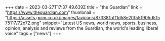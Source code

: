 +++
date = 2023-03-27T17:37:49.639Z
title = "the Guardian"
link = "https://www.theguardian.com"
thumbnail = "https://assets.guim.co.uk/images/favicons/873381bf11d58e20f551905d51575117/72x72.png"
snippet="Latest US news, world news, sports, business, opinion, analysis and reviews from the Guardian, the world's leading liberal voice"
tags = ["news"]
+++
